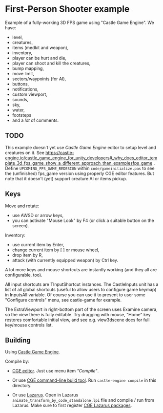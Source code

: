 # First-Person Shooter example

Example of a fully-working 3D FPS game using "Castle Game Engine". We have:

- level,
- creatures,
- items (medkit and weapon),
- inventory,
- player can be hurt and die,
- player can shoot and kill the creatures,
- bump mapping,
- move limit,
- sectors/waypoints (for AI),
- buttons,
- notifications,
- custom viewport,
- sounds,
- sky,
- water,
- footsteps
- and a *lot* of comments.

## TODO

This example doesn't yet use _Castle Game Engine_ editor to setup level and creatures on it.
See https://castle-engine.io/castle_game_engine_for_unity_developers#_why_does_editor_template_3d_fps_game_show_a_different_approach_than_examplesfps_game .
Define `UPCOMING_FPS_GAME_REDESIGN` within `code/gameinitialize.pas` to see the (unfinished) fps_game version using properly CGE editor features.
But note that it doesn't (yet) support creature AI or items pickup.

## Keys

Move and rotate:

- use AWSD or arrow keys,
- you can activate "Mouse Look" by F4 (or click a suitable button on the screen).

Inventory:

- use current item by Enter,
- change current item by [ ] or mouse wheel,
- drop item by R,
- attack (with currently equipped weapon) by Ctrl key.

A lot more keys and mouse shortcuts are instantly working
(and they all are configurable, too).

All input shortcuts are TInputShortcut instances.
The CastleInputs unit has a list of all global shortcuts (useful to allow
users to configure game keymap) in InputsAll variable.
Of course you can use it to present to user some "Configure controls" menu,
see castle-game for example.

The ExtraViewport in right-bottom part of the screen uses Examine camera,
so the view there is fully editable. Try dragging with mouse,
"Home" key restores comfortable initial view,
and see e.g. view3dscene docs for full key/mouse controls list.

## Building

Using [Castle Game Engine](https://castle-engine.io/).

Compile by:

- [CGE editor](https://castle-engine.io/manual_editor.php). Just use menu item _"Compile"_.

- Or use [CGE command-line build tool](https://castle-engine.io/build_tool). Run `castle-engine compile` in this directory.

- Or use [Lazarus](https://www.lazarus-ide.org/). Open in Lazarus `animate_transform_by_code_standalone.lpi` file and compile / run from Lazarus. Make sure to first register [CGE Lazarus packages](https://castle-engine.io/documentation.php).
